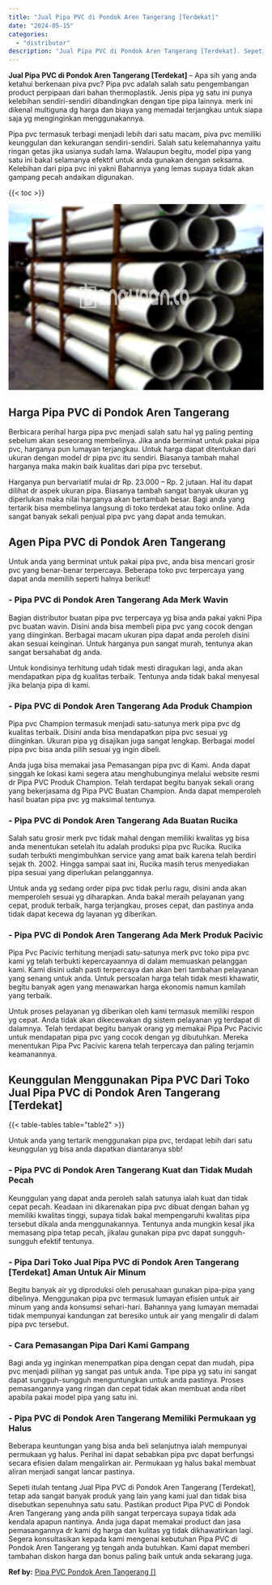 ```yaml
---
title: "Jual Pipa PVC di Pondok Aren Tangerang [Terdekat]"
date: "2024-05-15"
categories: 
  - "distributor"
description: "Jual Pipa PVC di Pondok Aren Tangerang [Terdekat]. Sepeti itulah tentang Jual Pipa PVC di Pondok Aren Tangerang [Terdekat], tetap ada sangat banyak produk..."
---
```


**Jual Pipa PVC di Pondok Aren Tangerang \[Terdekat\]** – Apa sih yang anda ketahui berkenaan piva pvc? Pipa pvc adalah salah satu pengembangan product perpipaan dari bahan thermoplastik. Jenis pipa yg satu ini punya kelebihan sendiri-sendiri dibandingkan dengan tipe pipa lainnya. merk ini dikenal multiguna dg harga dan biaya yang memadai terjangkau untuk siapa saja yg menginginkan menggunakannya.

Pipa pvc termasuk terbagi menjadi lebih dari satu macam, piva pvc memiliki keunggulan dan kekurangan sendiri-sendiri. Salah satu kelemahannya yaitu ringan getas jika usianya sudah lama. Walaupun begitu, model pipa yang satu ini bakal selamanya efektif untuk anda gunakan dengan seksama. Kelebihan dari pipa pvc ini yakni Bahannya yang lemas supaya tidak akan gampang pecah andaikan digunakan.

{{< toc >}}

![Jual Pipa PVC di Pondok Aren Tangerang [Terdekat]](/images/jaul-pipa-pvc-42.png)

## Harga Pipa PVC di Pondok Aren Tangerang

Berbicara perihal harga pipa pvc menjadi salah satu hal yg paling penting sebelum akan seseorang membelinya. Jika anda berminat untuk pakai pipa pvc, harganya pun lumayan terjangkau. Untuk harga dapat ditentukan dari ukuran dengan model dr pipa pvc itu sendiri. Biasanya tambah mahal harganya maka makin baik kualitas dari pipa pvc tersebut.

Harganya pun bervariatif mulai dr Rp. 23.000 – Rp. 2 jutaan. Hal itu dapat dilihat dr aspek ukuran pipa. Biasanya tambah sangat banyak ukuran yg diperlukan maka nilai harganya akan bertambah besar. Bagi anda yang tertarik bisa membelinya langsung di toko terdekat atau toko online. Ada sangat banyak sekali penjual pipa pvc yang dapat anda temukan.

## Agen Pipa PVC di Pondok Aren Tangerang

Untuk anda yang berminat untuk pakai pipa pvc, anda bisa mencari grosir pvc yang benar-benar terpercaya. Beberapa toko pvc terpercaya yang dapat anda memilih seperti halnya berikut!

### \- Pipa PVC di Pondok Aren Tangerang Ada Merk Wavin

Bagian distributor buatan pipa pvc terpercaya yg bisa anda pakai yakni Pipa pvc buatan wavin. Disini anda bisa membeli pipa pvc yang cocok dengan yang diinginkan. Berbagai macam ukuran pipa dapat anda peroleh disini akan sesuai keinginan. Untuk harganya pun sangat murah, tentunya akan sangat bersahabat dg anda.

Untuk kondisinya terhitung udah tidak mesti diragukan lagi, anda akan mendapatkan pipa dg kualitas terbaik. Tentunya anda tidak bakal menyesal jika belanja pipa di kami.

### \- Pipa PVC di Pondok Aren Tangerang Ada Produk Champion

Pipa pvc Champion termasuk menjadi satu-satunya merk pipa pvc dg kualitas terbaik. Disini anda bisa mendapatkan pipa pvc sesuai yg diinginkan. Ukuran pipa yg disajikan juga sangat lengkap. Berbagai model pipa pvc bisa anda pilih sesuai yg ingin dibeli.

Anda juga bisa memakai jasa Pemasangan pipa pvc di Kami. Anda dapat singgah ke lokasi kami segera atau menghubunginya melalui website resmi dr Pipa PVC Produk Champion. Telah terdapat begitu banyak sekali orang yang bekerjasama dg Pipa PVC Buatan Champion. Anda dapat memperoleh hasil buatan pipa pvc yg maksimal tentunya.

### \- Pipa PVC di Pondok Aren Tangerang Ada Buatan Rucika

Salah satu grosir merk pvc tidak mahal dengan memiliki kwalitas yg bisa anda menentukan setelah itu adalah produksi pipa pvc Rucika. Rucika sudah terbukti mengimbuhkan service yang amat baik karena telah berdiri sejak th. 2002. Hingga sampai saat ini, Rucika masih terus menyediakan pipa sesuai yang diperlukan pelanggannya.

Untuk anda yg sedang order pipa pvc tidak perlu ragu, disini anda akan memperoleh sesuai yg diharapkan. Anda bakal meraih pelayanan yang cepat, produk terbaik, harga terjangkau, proses cepat, dan pastinya anda tidak dapat kecewa dg layanan yg diberikan.

### \- Pipa PVC di Pondok Aren Tangerang Ada Merk Produk Pacivic

Pipa Pvc Pacivic terhitung menjadi satu-satunya merk pvc toko pipa pvc kami yg telah terbukti kepercayaannya di dalam memuaskan pelanggan kami. Kami disini udah pasti terpercaya dan akan beri tambahan pelayanan yang senang untuk anda. Untuk persoalan harga telah tidak mesti khawatir, begitu banyak agen yang menawarkan harga ekonomis namun kamilah yang terbaik.

Untuk proses pelayanan yg diberikan oleh kami termasuk memiliki respon yg cepat. Anda tidak akan dikecewakan dg sistem pelayanan yg terdapat di dalamnya. Telah terdapat begitu banyak orang yg memakai Pipa Pvc Pacivic untuk mendapatan pipa pvc yang cocok dengan yg dibutuhkan. Mereka menentukan Pipa Pvc Pacivic karena telah terpercaya dan paling terjamin keamanannya.

## Keunggulan Menggunakan Pipa PVC Dari Toko Jual Pipa PVC di Pondok Aren Tangerang \[Terdekat\]

{{< table-tables table="table2" >}}

Untuk anda yang tertarik menggunakan pipa pvc, terdapat lebih dari satu keunggulan yg bisa anda dapatkan diantaranya sbb!

### \- Pipa PVC di Pondok Aren Tangerang Kuat dan Tidak Mudah Pecah

Keunggulan yang dapat anda peroleh salah satunya ialah kuat dan tidak cepat pecah. Keadaan ini dikarenakan pipa pvc dibuat dengan bahan yg memiliki kwalitas tinggi, supaya tidak bakal mempengaruhi kwalitas pipa tersebut dikala anda menggunakannya. Tentunya anda mungkin kesal jika memasang pipa tetap pecah, jikalau gunakan pipa pvc dapat sungguh-sungguh efektif tentunya.

### \- Pipa Dari Toko Jual Pipa PVC di Pondok Aren Tangerang \[Terdekat\] Aman Untuk Air Minum

Begitu banyak air yg diproduksi oleh perusahaan gunakan pipa-pipa yang dibelinya. Menggunakan pipa pvc termasuk lumayan efisien untuk air minum yang anda konsumsi sehari-hari. Bahannya yang lumayan memadai tidak mempunyai kandungan zat beresiko untuk air yang mengalir di dalam pipa pvc tersebut.

### \- Cara Pemasangan Pipa Dari Kami Gampang

Bagi anda yg inginkan menempatkan pipa dengan cepat dan mudah, pipa pvc menjadi pilihan yg sangat pas untuk anda. Tipe pipa yg satu ini sangat dapat sungguh-sungguh menguntungkan untuk anda pastinya. Proses pemasangannya yang ringan dan cepat tidak akan membuat anda ribet apabila pakai model pipa yang satu ini.

### \- Pipa PVC di Pondok Aren Tangerang Memiliki Permukaan yg Halus

Beberapa keuntungan yang bisa anda beli selanjutnya ialah mempunyai permukaan yg halus. Perihal ini dapat sebabkan pipa pvc dapat berfungsi secara efisien dalam mengalirkan air. Permukaan yg halus bakal membuat aliran menjadi sangat lancar pastinya.

Sepeti itulah tentang Jual Pipa PVC di Pondok Aren Tangerang \[Terdekat\], tetap ada sangat banyak produk yang lain yang kami jual dan tidak bisa disebutkan sepenuhnya satu satu. Pastikan product Pipa PVC di Pondok Aren Tangerang yang anda pilih sangat terpercaya supaya tidak ada kendala apapun nantinya. Anda juga dapat memakai product dan jasa pemasangannya dr kami dg harga dan kulitas yg tidak dikhawatirkan lagi. Segera konsultasikan kepada kami mengenai kebutuhan Pipa PVC di Pondok Aren Tangerang yg tengah anda butuhkan. Kami dapat memberi tambahan diskon harga dan bonus paling baik untuk anda sekarang juga.

**Ref by:** [Pipa PVC Pondok Aren Tangerang []](https://id.wikipedia.org/wiki/Pipa)
